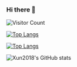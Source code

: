 ### Hi there 👋

<!--
**Xun2018/Xun2018** is a ✨ _special_ ✨ repository because its `README.md` (this file) appears on your GitHub profile.

Here are some ideas to get you started:

- 🔭 I’m currently working on ...
- 🌱 I’m currently learning ...
- 👯 I’m looking to collaborate on ...
- 🤔 I’m looking for help with ...
- 💬 Ask me about ...
- 📫 How to reach me: ...
- 😄 Pronouns: ...
- ⚡ Fun fact: ...
-->
![Visitor Count](https://profile-counter.glitch.me/Xun2018/count.svg)

[![Top Langs](https://github-readme-stats.vercel.app/api/top-langs/?username=Xun2018)](https://github.com/Xun2018/github-readme-stats)

[![Top Langs](https://github-readme-stats.vercel.app/api/top-langs/?username=Xun2018&layout=compact)](https://github.com/Xun2018/github-readme-stats)

![Xun2018's GitHub stats](https://github-readme-stats.vercel.app/api?username=Xun2018&show_icons=true&theme=tokyonight)
